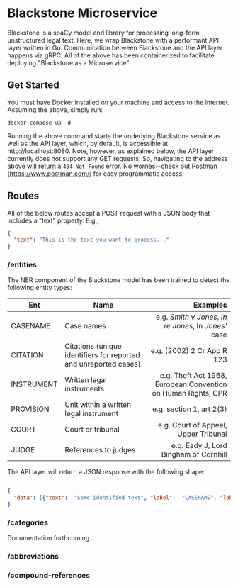 # Blackstone Microservice

Blackstone is a spaCy model and library for processing long-form, unstructured legal text. 
Here, we wrap Blackstone with a performant API layer written in Go. Communication between 
Blackstone and the API layer happens via gRPC. All of the above has been containerized to
facilitate deploying "Blackstone as a Microservice".    


## Get Started

You must have Docker installed on your machine and access to the internet. Assuming the above,
simply run: 

`docker-compose up -d`

Running the above command starts the underlying Blackstone service as well as the API layer, 
which, by default, is accessible at http://localhost:8080. Note, however, as explained below, 
the API layer currently does not support any GET requests. So, navigating to the address above
will return a `404-Not Found` error. No worries--check out Postman (https://www.postman.com/)
for easy programmatic access. 

## Routes

All of the below routes accept a POST request with a JSON body that includes a "text" property. E.g., 

```json
{
  "text": "This is the text you want to process..."
}
```

### /entities

The NER component of the Blackstone model has been trained to detect the following entity types:

| Ent        | Name           | Examples  |
| ------------- |-------------| -----:|
| CASENAME    | Case names | e.g. *Smith v Jones*, *In re Jones*, In *Jones'* case |
| CITATION      | Citations (unique identifiers for reported and unreported cases)     |   e.g. (2002) 2 Cr App R 123 |
| INSTRUMENT | Written legal instruments     |    e.g. Theft Act 1968, European Convention on Human Rights, CPR |
| PROVISION | Unit within a written legal instrument   |    e.g. section 1, art 2(3) |
| COURT | Court or tribunal   |    e.g. Court of Appeal, Upper Tribunal |
| JUDGE | References to judges |    e.g. Eady J, Lord Bingham of Cornhill |

The API layer will return a JSON response with the following shape: 

```json

{
  "data": [{"text":  "Some identified text", "label":  "CASENAME", "labelNumber":  1562316511}, ...]
}

```

### /categories 

Documentation forthcoming...

### /abbreviations 


### /compound-references 

